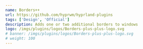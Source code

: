 ```yaml
---
name: Borders++
url: https://github.com/hyprwm/hyprland-plugins
tags: ['Design', 'Official']
description: Adds one or two additional borders to windows
logo: /imgs/plugins/logos/Borders-plus-plus-logo.svg
# banner: /imgs/plugins/logos/Borders-plus-plus-logo.svg
# weight: 100
---
```

